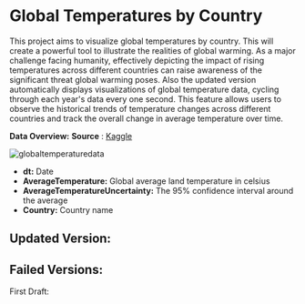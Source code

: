# Global Temperatures by Country

This project aims to visualize global temperatures by country. This will create a powerful tool to illustrate the realities of global warming. As a major challenge facing humanity, effectively depicting the impact of rising temperatures across different countries can raise awareness of the significant threat global warming poses.
Also the updated version automatically displays visualizations of global temperature data, cycling through each year's data every one second. This feature allows users to observe the historical trends of temperature changes across different countries and track the overall change in average temperature over time.

**Data Overview:**
**Source** : [Kaggle](https://www.kaggle.com/datasets/berkeleyearth/climate-change-earth-surface-temperature-data/data)

![globaltemperaturedata](https://github.com/goyoju/Global_Temperatures_Visualization/assets/61122366/116cb607-ffe2-4295-b39c-e149e01979d7)

- **dt:** Date
- **AverageTemperature:** Global average land temperature in celsius
- **AverageTemperatureUncertainty:** The 95% confidence interval around the average
- **Country:** Country name


## Updated Version:



## Failed Versions:
First Draft:
